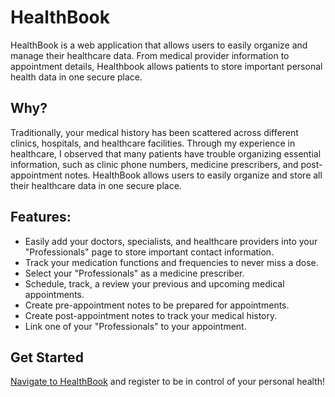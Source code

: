 # HealthBook

HealthBook is a web application that allows users to easily organize and manage their healthcare data. From medical provider information to appointment details, Healthbook allows patients to store important personal health data in one secure place.

## Why?

Traditionally, your medical history has been scattered across different clinics, hospitals, and healthcare facilities. Through my experience in healthcare, I observed that many patients have trouble organizing essential information, such as clinic phone numbers, medicine prescribers, and post-appointment notes. HealthBook allows users to easily organize and store all their healthcare data in one secure place.

## Features:

- Easily add your doctors, specialists, and healthcare providers into your "Professionals" page to store important contact information.
- Track your medication functions and frequencies to never miss a dose.
- Select your "Professionals" as a medicine prescriber.
- Schedule, track, a review your previous and upcoming medical appointments.
- Create pre-appointment notes to be prepared for appointments.
- Create post-appointment notes to track your medical history.
- Link one of your "Professionals" to your appointment.

## Get Started

[Navigate to HealthBook](https://healthbook-frontend.onrender.com/) and register to be in control of your personal health!
